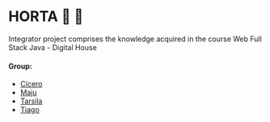# HORTA :strawberry: :leafy_green:

Integrator project comprises the knowledge acquired in the course Web Full Stack Java - Digital House

#### Group:

- [Cícero](https://github.com/cicerosouza025)
- [Maju](https://github.com/majutre)
- [Tarsila](https://github.com/TarsilaRossi)
- [Tiago](https://github.com/TiagoTStanis)
